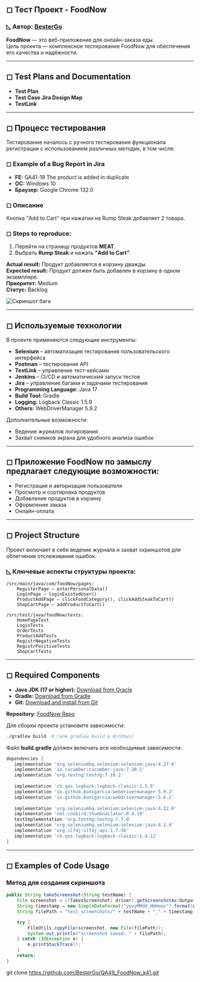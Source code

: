 ## ◻ Тест Проект - FoodNow

### ◺ Автор: [BesterGo](https://github.com/BesterGo/_Igor_Dause)

**FoodNow** — это веб-приложение для онлайн-заказа еды.  
Цель проекта — комплексное тестирование FoodNow для обеспечения его качества и надёжности.

---

## ◻ Test Plans and Documentation

- **Test Plan**
- **Test Case Jira Design Map**
- **TestLink**

---

## ◻ Процесс тестирования

Тестирование началось с ручного тестирования функционала регистрации с использованием различных методик, в том числе:

### ◻ Example of a Bug Report in Jira
- **FE:** QA41-18 The product is added in duplicate
- **ОС:** Windows 10
- **Браузер:** Google Chrome 132.0

### ◻ Описание
Кнопка "Add to Cart" при нажатии на Rump Steak добавляет 2 товара.

### ◻ Steps to reproduce:
1. Перейти на страницу продуктов **MEAT**.
2. Выбрать **Rump Steak** и нажать **"Add to Cart"**.

**Actual result:** Продукт добавляется в корзину дважды.  
**Expected result:** Продукт должен быть добавлен в корзину в одном экземпляре.  
**Приоритет:** Medium  
**Статус:** Backlog

![Скриншот бага](Снимок%20экрана%202025-01-31%20193949.jpg)

---

## ◻ Используемые технологии

В проекте применяются следующие инструменты:

- **Selenium** – автоматизация тестирования пользовательского интерфейса
- **Postman** – тестирование API
- **TestLink** – управление тест-кейсами
- **Jenkins** – CI/CD и автоматический запуск тестов
- **Jira** – управление багами и задачами тестирования
- **Programming Language:** Java 17
- **Build Tool:** Gradle
- **Logging:** Logback Classic 1.5.9
- **Others:** WebDriverManager 5.9.2

Дополнительные возможности:
- Ведение журналов логирования
- Захват снимков экрана для удобного анализа ошибок

---

## ◻ Приложение FoodNow по замыслу предлагает следующие возможности:

- Регистрация и авторизация пользователя
- Просмотр и сортировка продуктов
- Добавление продуктов в корзину
- Оформление заказа
- Онлайн-оплата

---

## ◻ Project Structure

Проект включает в себя ведение журнала и захват скриншотов для облегчения отслеживания ошибок.

### ◺ Ключевые аспекты структуры проекта:

```
/src/main/java/com/foodNow/pages:
    RegisterPage – enterPersonalData()
    LoginPage – loginExistedUser()
    ProductAddPage – clickFoodCategory(), clickAddSteakToCart()
    ShopCartPage – addProductToCart()

/src/test/java/foodNow/tests:
    HomePageTest
    LoginTests
    OrderTests
    ProductAddTests
    RegistrNegativeTests
    RegistrPositiveTests
    ShopCartTests
```

---

## ◻ Required Components

- **Java JDK (17 or higher):** [Download from Oracle](https://www.oracle.com/java/)
- **Gradle:** [Download from Gradle](https://gradle.org/)
- **Git:** [Download and install from Git](https://git-scm.com/)

**Repository:** [FoodNow Repo](https://github.com/BesterGo/QA49_FoodNow_k41.git)

Для сборки проекта установите зависимости:
```sh
./gradlew build  # (или gradlew build в Windows)
```

Файл **build.gradle** должен включать все необходимые зависимости:

```gradle
dependencies {
   implementation 'org.seleniumhq.selenium:selenium-java:4.27.0'
   implementation 'io.cucumber:cucumber-java:7.20.1'
   implementation 'org.testng:testng:7.10.2'
   
   implementation 'ch.qos.logback:logback-classic:1.5.9'
   implementation 'io.github.bonigarcia:webdrivermanager:5.9.2'
   implementation 'io.github.bonigarcia:webdrivermanager:5.6.2'
   
   implementation 'org.seleniumhq.selenium:selenium-java:4.12.0'
   implementation 'net.coobird:thumbnailator:0.4.19'
   testImplementation 'org.testng:testng:7.7.0'
   implementation 'org.seleniumhq.selenium:selenium-java:4.1.0'
   implementation 'org.slf4j:slf4j-api:1.7.36'
   implementation 'ch.qos.logback:logback-classic:1.4.12'
}
```

---

## ◻ Examples of Code Usage

### Метод для создания скриншота
```java
public String takeScreenshot(String testName) {
    File screenshot = ((TakesScreenshot) driver).getScreenshotAs(OutputType.FILE);
    String timestamp = new SimpleDateFormat("yyyyMMdd_HHmmss").format(new Date());
    String filePath = "test_screenshots/" + testName + "_" + timestamp + ".png";

    try {
        FileUtils.copyFile(screenshot, new File(filePath));
        System.out.println("Screenshot saved: " + filePath);
    } catch (IOException e) {
        e.printStackTrace();
    }
    return;
}   
   ```
git clone
https://github.com/BesterGo/QA49_FoodNow_k41.git  